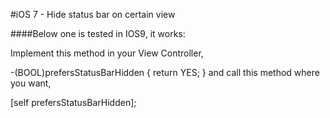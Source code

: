 #iOS 7 - Hide status bar on certain view

####Below one is tested in IOS9, it works:

Implement this method in your View Controller,

-(BOOL)prefersStatusBarHidden
{
    return YES;
}
and call this method where you want,

[self prefersStatusBarHidden];
